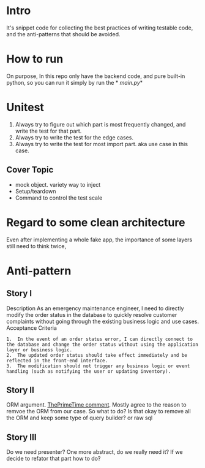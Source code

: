 # Intro

It's snippet code for collecting the best practices of writing testable code, and the anti-patterns that should be
avoided.

# How to run

On purpose, In this repo only have the backend code, and pure built-in python, so you can run it simply by run the *
*main.py**

# Unitest

1. Always try to figure out which part is most frequently changed, and write the test for that part.
2. Always try to write the test for the edge cases.
3. Always try to write the test for most import part. aka use case in this case.

## Cover Topic

- mock object. variety way to inject
- Setup/teardown
- Command to control the test scale

# Regard to some clean architecture

Even after implementing a whole fake app, the importance of some layers still need to think twice,

# Anti-pattern

## Story I

Description
As an emergency maintenance engineer, I need to directly modify the order status in the database to quickly resolve
customer complaints without going through the existing business logic and use cases.
Acceptance Criteria

	1.	In the event of an order status error, I can directly connect to the database and change the order status without using the application layer or business logic.
	2.	The updated order status should take effect immediately and be reflected in the front-end interface.
	3.	The modification should not trigger any business logic or event handling (such as notifying the user or updating inventory).

## Story II

ORM argument. [ThePrimeTime comment](https://www.youtube.com/watch?v=bpGvVI7NM_k&t=630s&ab_channel=ThePrimeTime).
Mostly agree to the reason to remvoe the ORM from our case. So what to do? Is that okay to remove all the ORM and keep
some type of query builder? or raw sql

## Story III

Do we need presenter? One more abstract, do we really need it? If we decide to refator that part how to do?
